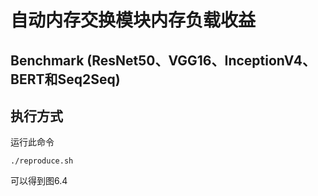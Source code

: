 # 自动内存交换模块内存负载收益
## Benchmark (ResNet50、VGG16、InceptionV4、BERT和Seq2Seq)
## 执行方式
运行此命令
```
./reproduce.sh
```
可以得到图6.4
